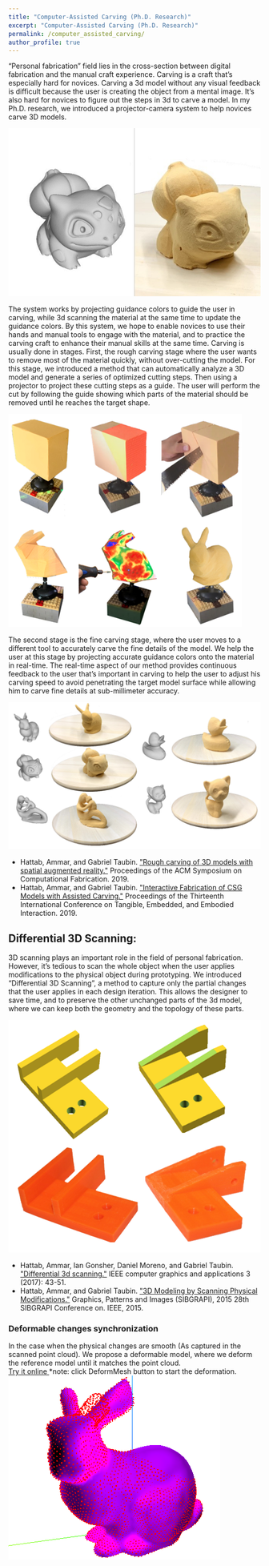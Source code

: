 ```yaml
---
title: "Computer-Assisted Carving (Ph.D. Research)"
excerpt: "Computer-Assisted Carving (Ph.D. Research)"
permalink: /computer_assisted_carving/
author_profile: true
---
```


“Personal fabrication” field lies in the cross-section between digital fabrication and the manual craft experience. Carving is a craft that’s especially hard for novices. Carving a 3d model without any visual feedback is difficult because the user is creating the object from a mental image. It’s also hard for novices to figure out the steps in 3d to carve a model.
In my Ph.D. research, we introduced a projector-camera system to help novices carve 3D models.

![](/images/carving.jpg)

The system works by projecting guidance colors to guide the user in carving, while 3d scanning the material at the same time to update the guidance colors. By this system, we hope to enable novices to use their hands and manual tools to engage with the material, and to practice the carving craft to enhance their manual skills at the same time.
Carving is usually done in stages. First, the rough carving stage where the user wants to remove most of the material quickly, without over-cutting the model. For this stage, we introduced a method that can automatically analyze a 3D model and generate a series of optimized cutting steps. Then using a projector to project these cutting steps as a guide. The user will perform the cut by following the guide showing which parts of the material should be removed until he reaches the target shape.

![](/images/carving_stages.png)

The second stage is the fine carving stage, where the user moves to a different tool to accurately carve the fine details of the model. We help the user at this stage by projecting accurate guidance colors onto the material in real-time. The real-time aspect of our method provides continuous feedback to the user that’s important in carving to help the user to adjust his carving speed to avoid penetrating the target model surface while allowing him to carve fine details at sub-millimeter accuracy.

![](/images/carving_results.png)

* Hattab, Ammar, and Gabriel Taubin. <a href="../files/rough_carving.pdf">"Rough carving of 3D models with spatial augmented reality."</a> Proceedings of the ACM Symposium on Computational Fabrication. 2019.
* Hattab, Ammar, and Gabriel Taubin. <a href="../files/interactive_fabrication.pdf">"Interactive Fabrication of CSG Models with Assisted Carving."</a> Proceedings of the Thirteenth International Conference on Tangible, Embedded, and Embodied Interaction. 2019.  

## Differential 3D Scanning:
3D scanning plays an important role in the field of personal fabrication. However, it’s tedious to scan the whole object when the user applies modifications to the physical object during prototyping. We introduced “Differential 3D Scanning”, a method to capture only the partial changes that the user applies in each design iteration. This allows the designer to save time, and to preserve the other unchanged parts of the 3d model, where we can keep both the geometry and the topology of these parts. 

![](/images/differential_scanning.png) 

* Hattab, Ammar, Ian Gonsher, Daniel Moreno, and Gabriel Taubin. <a href="../files/differential_3d_scanning.pdf">"Differential 3d scanning."</a> IEEE computer graphics and applications 3 (2017): 43-51.
* Hattab, Ammar, and Gabriel Taubin. <a href="../files/3d_modeling_scanning.pdf">"3D Modeling by Scanning Physical Modifications."</a> Graphics, Patterns and Images (SIBGRAPI), 2015 28th SIBGRAPI Conference on. IEEE, 2015.

### Deformable changes synchronization
In the case when the physical changes are smooth (As captured in the scanned point cloud). We propose a deformable model, where we deform the reference model until it matches the point cloud.
<br/>
<a href="../files/code/deform/bunny1.html"> Try it online </a>
*note: click DeformMesh button to start the deformation.
![](/images/bunny.png)
